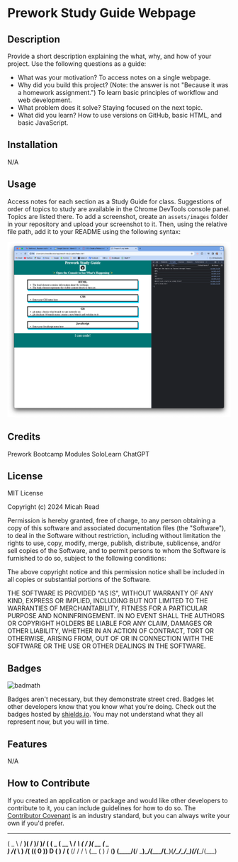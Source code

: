 # Prework Study Guide Webpage

## Description

Provide a short description explaining the what, why, and how of your project. Use the following questions as a guide:

- What was your motivation?
To access notes on a single webpage.
- Why did you build this project? (Note: the answer is not "Because it was a homework assignment.")
To learn basic principles of workflow and web development.
- What problem does it solve?
Staying focused on the next topic.
- What did you learn?
How to use versions on GitHub, basic HTML, and basic JavaScript.

## Installation

N/A

## Usage

Access notes for each section as a Study Guide for class.  Suggestions of order of topics to study are available in the Chrome DevTools console panel.  Topics are listed there.
To add a screenshot, create an `assets/images` folder in your repository and upload your screenshot to it. Then, using the relative file path, add it to your README using the following syntax:

![alt text](assets/images/screenshot.png)

## Credits

Prework Bootcamp Modules
SoloLearn
ChatGPT

## License

MIT License

Copyright (c) 2024 Micah Read

Permission is hereby granted, free of charge, to any person obtaining a copy
of this software and associated documentation files (the "Software"), to deal
in the Software without restriction, including without limitation the rights
to use, copy, modify, merge, publish, distribute, sublicense, and/or sell
copies of the Software, and to permit persons to whom the Software is
furnished to do so, subject to the following conditions:

The above copyright notice and this permission notice shall be included in all
copies or substantial portions of the Software.

THE SOFTWARE IS PROVIDED "AS IS", WITHOUT WARRANTY OF ANY KIND, EXPRESS OR
IMPLIED, INCLUDING BUT NOT LIMITED TO THE WARRANTIES OF MERCHANTABILITY,
FITNESS FOR A PARTICULAR PURPOSE AND NONINFRINGEMENT. IN NO EVENT SHALL THE
AUTHORS OR COPYRIGHT HOLDERS BE LIABLE FOR ANY CLAIM, DAMAGES OR OTHER
LIABILITY, WHETHER IN AN ACTION OF CONTRACT, TORT OR OTHERWISE, ARISING FROM,
OUT OF OR IN CONNECTION WITH THE SOFTWARE OR THE USE OR OTHER DEALINGS IN THE
SOFTWARE.

## Badges

![badmath](https://img.shields.io/github/languages/top/nielsenjared/badmath)

Badges aren't necessary, but they demonstrate street cred. Badges let other developers know that you know what you're doing. Check out the badges hosted by [shields.io](https://shields.io/). You may not understand what they all represent now, but you will in time.

## Features

N/A

## How to Contribute

If you created an application or package and would like other developers to contribute to it, you can include guidelines for how to do so. The [Contributor Covenant](https://www.contributor-covenant.org/) is an industry standard, but you can always write your own if you'd prefer.

 ____   ___  _  _  ___  __  ____  ____  ____   __   _  _  ____  ____ 
(  _ \ / __)( \/ )/ __)/  \(    \(  _ \( __ \ / _\ ( \/ )( __ \(  _ \
 ) __/(___ \ )  /( (__(  0 )) D ( )   / (__ (/    \/ \/ \ (__ ( )   /
(__)  (____/(__/  \___)\__/(____/(__\_)(____/\_/\_/\_)(_/(____/(__\_)